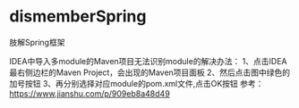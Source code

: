 # dismemberSpring
 肢解Spring框架

 
 IDEA中导入多module的Maven项目无法识别module的解决办法：
 1、点击IDEA最右侧边栏的Maven Project，会出现的Maven项目面板
 2、然后点击图中绿色的加号按钮
 3、再分别选择对应module的pom.xml文件,点击OK按钮
 参考：https://www.jianshu.com/p/909eb8a48d49